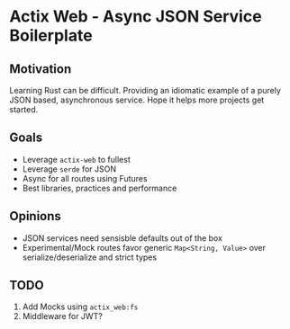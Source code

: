 # Actix Web - Async JSON Service Boilerplate

## Motivation
Learning Rust can be difficult. Providing an idiomatic example of a purely JSON based, asynchronous service. Hope it helps more projects get started.

## Goals
* Leverage `actix-web` to fullest
* Leverage `serde` for JSON
* Async for all routes using Futures
* Best libraries, practices and performance

## Opinions
* JSON services need sensisble defaults out of the box
* Experimental/Mock routes favor generic `Map<String, Value>` over serialize/deserialize and strict types

## TODO
1. Add Mocks using `actix_web:fs`
2. Middleware for JWT?
